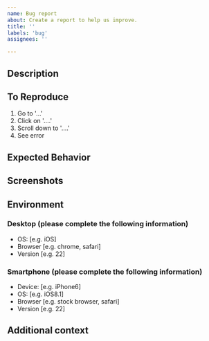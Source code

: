 ```yaml
---
name: Bug report
about: Create a report to help us improve.
title: ''
labels: 'bug'
assignees: ''

---
```


## Description

<!-- A clear and concise description of what the bug is. -->

## To Reproduce

<!-- Steps to reproduce the behavior: -->
1. Go to '...'
2. Click on '....'
3. Scroll down to '....'
4. See error

## Expected Behavior

<!-- A clear and concise description of what you expected to happen. -->

## Screenshots

<!-- If applicable, add screenshots to help explain your problem. -->

## Environment

### Desktop (please complete the following information)

- OS: [e.g. iOS]
- Browser [e.g. chrome, safari]
- Version [e.g. 22]

### Smartphone (please complete the following information)

- Device: [e.g. iPhone6]
- OS: [e.g. iOS8.1]
- Browser [e.g. stock browser, safari]
- Version [e.g. 22]

## Additional context

<!-- Add any other context about the problem here. -->
